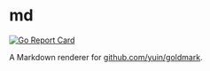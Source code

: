# md

[![Go Report Card](https://goreportcard.com/badge/github.com/shihanng/md)](https://goreportcard.com/report/github.com/shihanng/md)

A Markdown renderer for [github.com/yuin/goldmark](https://godoc.org/github.com/yuin/goldmark).
